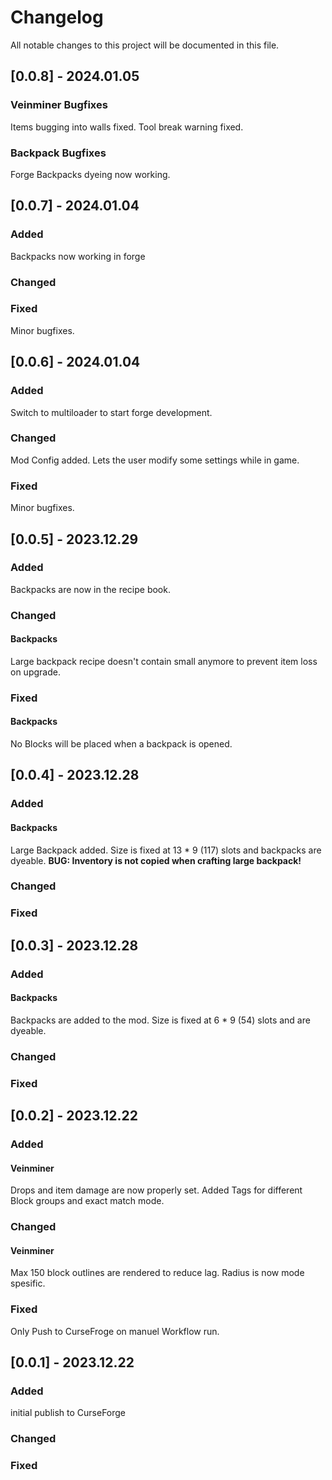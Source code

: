 # Changelog
All notable changes to this project will be documented in this file.


## [0.0.8] - 2024.01.05

### Veinminer Bugfixes
Items bugging into walls fixed.
Tool break warning fixed.

### Backpack Bugfixes
Forge Backpacks dyeing now working.

## [0.0.7] - 2024.01.04

### Added
Backpacks now working in forge

### Changed

### Fixed
Minor bugfixes.

## [0.0.6] - 2024.01.04

### Added
Switch to multiloader to start forge development.

### Changed
Mod Config added. Lets the user modify some settings while in game.

### Fixed
Minor bugfixes.

## [0.0.5] - 2023.12.29

### Added
Backpacks are now in the recipe book.

### Changed

#### Backpacks
Large backpack recipe doesn't contain small anymore to prevent item loss on upgrade.

### Fixed

#### Backpacks
No Blocks will be placed when a backpack is opened.

## [0.0.4] - 2023.12.28

### Added

#### Backpacks

Large Backpack added.
Size is fixed at 13 * 9 (117) slots and backpacks are dyeable.
**BUG: Inventory is not copied when crafting large backpack!**

### Changed

### Fixed

## [0.0.3] - 2023.12.28

### Added

#### Backpacks

Backpacks are added to the mod.
Size is fixed at 6 * 9 (54) slots and are dyeable.

### Changed

### Fixed


## [0.0.2] - 2023.12.22

### Added

#### Veinminer

Drops and item damage are now properly set. Added Tags for different Block groups
and exact match mode.

### Changed

#### Veinminer

Max 150 block outlines are rendered to reduce lag. Radius is now mode spesific.

### Fixed

Only Push to CurseFroge on manuel Workflow run.

## [0.0.1] - 2023.12.22

### Added

initial publish to CurseForge

### Changed

### Fixed